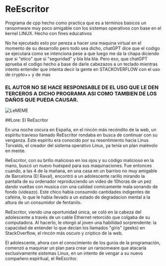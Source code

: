 # ReEscritor
Programa de cpp hecho como practica que es a terminos basicos un ransomware muy poco amigable con los sistemas operativos con base en el kernel LINUX. Hecho con fines educativos

No he ejecutado esto por pereza a hacer una maquina virtual en el momento de su desarrollo pero todo sea dicho, chatGPT dice que el codigo se ejecutara como se intenciona pese a que luego me da la chapa diciendo que si "etico" que si "seguridad" y bla bla bla. Pero eso, que chatGPT aprueba el codigo hecho a base de darle cabezazos a un teclado mientras intento entender que intenta decir la gente en STACKOVERFLOW con el uso de crypto++ y de mas

### EL AUTOR NO SE HACE RESPONSABLE DE EL USO QUE LE DEN TERCEROS A DICHO PROGRAMA ASI COMO TAMBIEN DE LOS DAÑOS QUE PUEDA CAUSAR.

![LeMEME](https://github.com/Zer0plusOne/ReEscritor/assets/82466341/ed0a4dbf-fc29-4815-bfaf-a744992ab01c)


##Lore: El ReEscritor


En una noche oscura en España, en el rincón más recóndito de la web, un espíritu travieso llamado ReEscritor rondaba en busca de continuar con su venganza. Este espíritu era conocido por su resentimiento hacia Linus Torvalds, el creador del sistema operativo Linux, ya tenía un plan malévolo en mente.

ReEscritor, con su brillo malicioso en los ojos y su código malicioso en la mano, buscó un nuevo huésped para sus maquinaciones. Fue entonces cuando, a las 4 de la mañana, en una casa en un barrioo no muy amigable de Barcelona (El Raval), encontró a un adolescente rarillo mirando la pantalla de su ordenador reproduciendo un video de 10horas de un pez dando vueltas con musica con una calidad comicamente mala sonando de fondo (videazo). Este chico había consumido cantidades indigentes de cafeína, lo que le había llevado a un estado de degradacion mental a la altura de un consumidor de fentanilo.

ReEscritor, viendo una oportunidad única, se coló en la cabeza del adolescente a través de un cable Ethernet retorcido que colgaba de su computadora. Al hacerlo, le otorgó al joven una habilidad sorprendente: la capacidad de entender lo que decían los llamados "giris" (geeks) en StackOverflow, el rincón más oscuro y críptico de la web.

El adolescente, ahora con el conocimiento de los gurús de la programación, comenzó a maquinar un plan para crear un ransomware que atacaría exclusivamente sistemas Linux, en un intento de vengar a su nuevo compañero espiritual, el ReEscritor.
